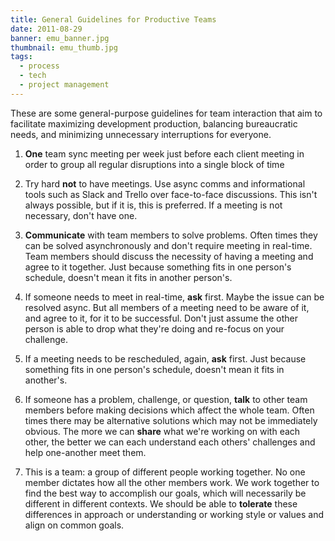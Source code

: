```yaml
---
title: General Guidelines for Productive Teams
date: 2011-08-29
banner: emu_banner.jpg
thumbnail: emu_thumb.jpg
tags:
  - process
  - tech
  - project management
---
```


These are some general-purpose guidelines for team interaction that aim to
facilitate maximizing development production, balancing bureaucratic needs, and
minimizing unnecessary interruptions for everyone.

1. **One** team sync meeting per week just before each client meeting in order
to group all regular disruptions into a single block of time

2. Try hard **not** to have meetings. Use async comms and informational tools
such as Slack and Trello over face-to-face discussions. This isn't always
possible, but if it is, this is preferred. If a meeting is not necessary, don't
have one.

3. **Communicate** with team members to solve problems. Often times they can be
solved asynchronously and don't require meeting in real-time. Team members
should discuss the necessity of having a meeting and agree to it together. Just
because something fits in one person's schedule, doesn't mean it fits in
another person's.

4. If someone needs to meet in real-time, **ask** first. Maybe the issue can be
resolved async. But all members of a meeting need to be aware of it, and agree
to it, for it to be successful. Don't just assume the other person is able to
drop what they're doing and re-focus on your challenge.

5. If a meeting needs to be rescheduled, again, **ask** first. Just because
something fits in one person's schedule, doesn't mean it fits in another's.

6. If someone has a problem, challenge, or question, **talk** to other team
members before making decisions which affect the whole team. Often times there
may be alternative solutions which may not be immediately obvious. The more we
can
**share** what we're working on with each other, the better we can each
  understand each others' challenges and help one-another meet them.

7. This is a team: a group of different people working together. No one member
dictates how all the other members work. We work together to find the best way
to accomplish our goals, which will necessarily be different in different
contexts. We should be able to **tolerate** these differences in approach or
understanding or working style or values and align on common goals.
